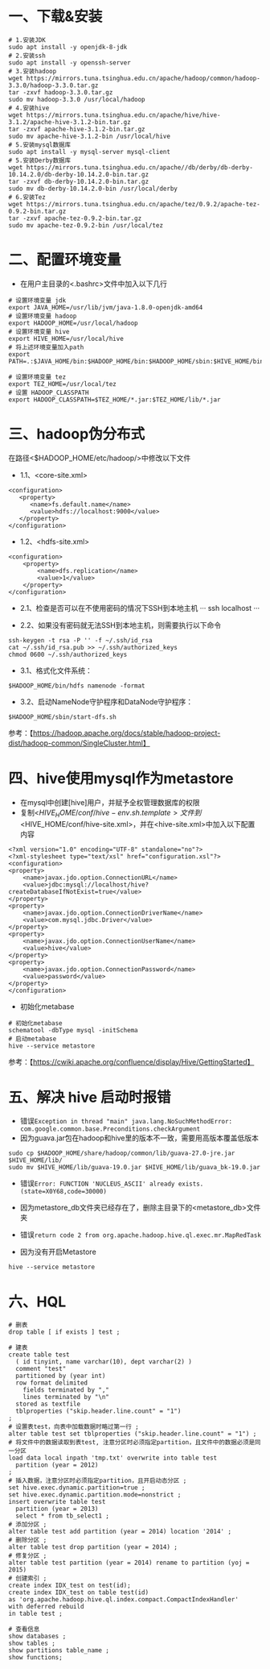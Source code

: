 
# 一、下载&安装
```
# 1.安装JDK
sudo apt install -y openjdk-8-jdk
# 2.安装ssh
sudo apt install -y openssh-server
# 3.安装hadoop
wget https://mirrors.tuna.tsinghua.edu.cn/apache/hadoop/common/hadoop-3.3.0/hadoop-3.3.0.tar.gz 
tar -zxvf hadoop-3.3.0.tar.gz 
sudo mv hadoop-3.3.0 /usr/local/hadoop
# 4.安装hive
wget https://mirrors.tuna.tsinghua.edu.cn/apache/hive/hive-3.1.2/apache-hive-3.1.2-bin.tar.gz
tar -zxvf apache-hive-3.1.2-bin.tar.gz
sudo mv apache-hive-3.1.2-bin /usr/local/hive
# 5.安装mysql数据库
sudo apt install -y mysql-server mysql-client 
# 5.安装Derby数据库
wget https://mirrors.tuna.tsinghua.edu.cn/apache//db/derby/db-derby-10.14.2.0/db-derby-10.14.2.0-bin.tar.gz
tar -zxvf db-derby-10.14.2.0-bin.tar.gz
sudo mv db-derby-10.14.2.0-bin /usr/local/derby
# 6.安装Tez
wget https://mirrors.tuna.tsinghua.edu.cn/apache/tez/0.9.2/apache-tez-0.9.2-bin.tar.gz
tar -zxvf apache-tez-0.9.2-bin.tar.gz 
sudo mv apache-tez-0.9.2-bin /usr/local/tez
```

# 二、配置环境变量
- 在用户主目录的<.bashrc>文件中加入以下几行
```
# 设置环境变量 jdk
export JAVA_HOME=/usr/lib/jvm/java-1.8.0-openjdk-amd64
# 设置环境变量 hadoop
export HADOOP_HOME=/usr/local/hadoop
# 设置环境变量 hive
export HIVE_HOME=/usr/local/hive
# 将上述环境变量加入path
export PATH=.:$JAVA_HOME/bin:$HADOOP_HOME/bin:$HADOOP_HOME/sbin:$HIVE_HOME/bin:$PATH

# 设置环境变量 tez
export TEZ_HOME=/usr/local/tez
# 设置 HADOOP_CLASSPATH
export HADOOP_CLASSPATH=$TEZ_HOME/*.jar:$TEZ_HOME/lib/*.jar
```

# 三、hadoop伪分布式
在路径<$HADOOP_HOME/etc/hadoop/>中修改以下文件
- 1.1、<core-site.xml>
```
<configuration>
   <property> 
      <name>fs.default.name</name> 
      <value>hdfs://localhost:9000</value> 
   </property>
</configuration>
```
- 1.2、<hdfs-site.xml>
```
<configuration>
    <property>
        <name>dfs.replication</name>
        <value>1</value>
    </property>
</configuration>
```

- 2.1、检查是否可以在不使用密码的情况下SSH到本地主机
···
ssh localhost
···

- 2.2、如果没有密码就无法SSH到本地主机，则需要执行以下命令
```
ssh-keygen -t rsa -P '' -f ~/.ssh/id_rsa
cat ~/.ssh/id_rsa.pub >> ~/.ssh/authorized_keys
chmod 0600 ~/.ssh/authorized_keys
```

- 3.1、格式化文件系统：
```
$HADOOP_HOME/bin/hdfs namenode -format
```

- 3.2、启动NameNode守护程序和DataNode守护程序：
```
$HADOOP_HOME/sbin/start-dfs.sh
```

参考：【https://hadoop.apache.org/docs/stable/hadoop-project-dist/hadoop-common/SingleCluster.html】


# 四、hive使用mysql作为metastore
- 在mysql中创建[hive]用户，并赋予全权管理数据库的权限
- 复制<$HIVE_HOME/conf/hive-env.sh.template>文件到<$HIVE_HOME/conf/hive-site.xml>，并在<hive-site.xml>中加入以下配置内容
```
<?xml version="1.0" encoding="UTF-8" standalone="no"?>
<?xml-stylesheet type="text/xsl" href="configuration.xsl"?>
<configuration>
<property>
    <name>javax.jdo.option.ConnectionURL</name>
    <value>jdbc:mysql://localhost/hive?createDatabaseIfNotExist=true</value>
</property>
<property>
    <name>javax.jdo.option.ConnectionDriverName</name>
    <value>com.mysql.jdbc.Driver</value>
</property>
<property>
    <name>javax.jdo.option.ConnectionUserName</name>
    <value>hive</value>
</property>
<property>
    <name>javax.jdo.option.ConnectionPassword</name>
    <value>password</value>
</property>
</configuration>
```

- 初始化metabase
```
# 初始化metabase
schematool -dbType mysql -initSchema
# 启动metabase
hive --service metastore
```

参考：【https://cwiki.apache.org/confluence/display/Hive/GettingStarted】

# 五、解决 hive 启动时报错

- 错误`Exception in thread "main" java.lang.NoSuchMethodError: com.google.common.base.Preconditions.checkArgument`
- 因为guava.jar包在hadoop和hive里的版本不一致，需要用高版本覆盖低版本
```
sudo cp $HADOOP_HOME/share/hadoop/common/lib/guava-27.0-jre.jar $HIVE_HOME/lib/
sudo mv $HIVE_HOME/lib/guava-19.0.jar $HIVE_HOME/lib/guava_bk-19.0.jar 
```

- 错误`Error: FUNCTION 'NUCLEUS_ASCII' already exists. (state=X0Y68,code=30000)`
- 因为metastore_db文件夹已经存在了，删除主目录下的<metastore_db>文件夹

- 错误`return code 2 from org.apache.hadoop.hive.ql.exec.mr.MapRedTask`
- 因为没有开启Metastore
```
hive --service metastore
```

# 六、HQL
```
# 删表
drop table [ if exists ] test ;

# 建表
create table test 
  ( id tinyint, name varchar(10), dept varchar(2) ) 
  comment "test" 
  partitioned by (year int)
  row format delimited 
    fields terminated by "," 
    lines terminated by "\n" 
  stored as textfile 
  tblproperties ("skip.header.line.count" = "1")
;
# 设置表test，向表中加载数据时略过第一行 ;
alter table test set tblproperties ("skip.header.line.count" = "1") ;
# 将文件中的数据读取到表test, 注意分区时必须指定partition，且文件中的数据必须是同一分区
load data local inpath 'tmp.txt' overwrite into table test 
  partition (year = 2012)
;
# 插入数据，注意分区时必须指定partition，且开启动态分区 ;
set hive.exec.dynamic.partition=true ;
set hive.exec.dynamic.partition.mode=nonstrict ;
insert overwrite table test 
  partition (year = 2013)
  select * from tb_select1 ;
# 添加分区 ;
alter table test add partition (year = 2014) location '2014' ;  
# 删除分区 ;
alter table test drop partition (year = 2014) ;
# 修复分区 ;
alter table test partition (year = 2014) rename to partition (yoj = 2015)
# 创建索引 ;
create index IDX_test on test(id);
create index IDX_test on table test(id)
as 'org.apache.hadoop.hive.ql.index.compact.CompactIndexHandler'
with deferred rebuild
in table test ;

# 查看信息
show databases ;
show tables ;
show partitions table_name ;
show functions;
```


